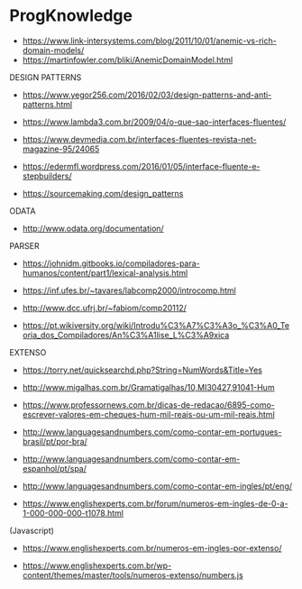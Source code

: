 # ProgKnowledge

* https://www.link-intersystems.com/blog/2011/10/01/anemic-vs-rich-domain-models/
* https://martinfowler.com/bliki/AnemicDomainModel.html



DESIGN PATTERNS
- https://www.yegor256.com/2016/02/03/design-patterns-and-anti-patterns.html

- https://www.lambda3.com.br/2009/04/o-que-sao-interfaces-fluentes/

- https://www.devmedia.com.br/interfaces-fluentes-revista-net-magazine-95/24065

- https://edermfl.wordpress.com/2016/01/05/interface-fluente-e-stepbuilders/

- https://sourcemaking.com/design_patterns


ODATA
- http://www.odata.org/documentation/

PARSER
- https://johnidm.gitbooks.io/compiladores-para-humanos/content/part1/lexical-analysis.html

- https://inf.ufes.br/~tavares/labcomp2000/introcomp.html

- http://www.dcc.ufrj.br/~fabiom/comp20112/

- https://pt.wikiversity.org/wiki/Introdu%C3%A7%C3%A3o_%C3%A0_Teoria_dos_Compiladores/An%C3%A1lise_L%C3%A9xica


EXTENSO
- https://torry.net/quicksearchd.php?String=NumWords&Title=Yes

- http://www.migalhas.com.br/Gramatigalhas/10,MI30427,91041-Hum
- https://www.professornews.com.br/dicas-de-redacao/6895-como-escrever-valores-em-cheques-hum-mil-reais-ou-um-mil-reais.html

- http://www.languagesandnumbers.com/como-contar-em-portugues-brasil/pt/por-bra/
- http://www.languagesandnumbers.com/como-contar-em-espanhol/pt/spa/
- http://www.languagesandnumbers.com/como-contar-em-ingles/pt/eng/

- https://www.englishexperts.com.br/forum/numeros-em-ingles-de-0-a-1-000-000-000-t1078.html

(Javascript)
- https://www.englishexperts.com.br/numeros-em-ingles-por-extenso/

- https://www.englishexperts.com.br/wp-content/themes/master/tools/numeros-extenso/numbers.js
